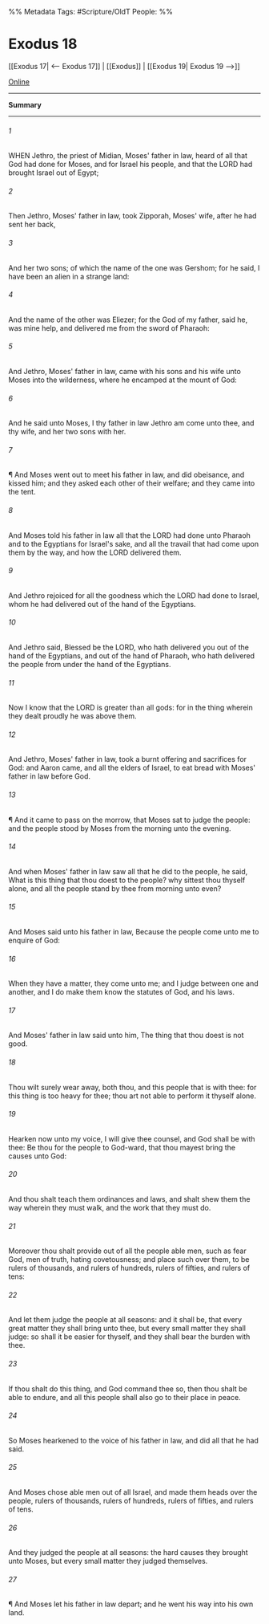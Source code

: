 

%% Metadata
Tags: #Scripture/OldT
People: 
%%
# Exodus 18
[[Exodus 17| <-- Exodus 17]] | [[Exodus]] | [[Exodus 19| Exodus 19 -->]]

[Online](https://churchofjesuschrist.org/study/scriptures/ot/ex/18?lang=eng)

---
__Summary__



---

###### 1
WHEN Jethro, the priest of Midian, Moses' father in law, heard of all that God had done for Moses, and for Israel his people, and that the LORD had brought Israel out of Egypt;
###### 2
Then Jethro, Moses' father in law, took Zipporah, Moses' wife, after he had sent her back,
###### 3
And her two sons; of which the name of the one was Gershom; for he said, I have been an alien in a strange land:
###### 4
And the name of the other was Eliezer; for the God of my father, said he, was mine help, and delivered me from the sword of Pharaoh:
###### 5
And Jethro, Moses' father in law, came with his sons and his wife unto Moses into the wilderness, where he encamped at the mount of God:
###### 6
And he said unto Moses, I thy father in law Jethro am come unto thee, and thy wife, and her two sons with her.
###### 7
¶ And Moses went out to meet his father in law, and did obeisance, and kissed him; and they asked each other of their welfare; and they came into the tent.
###### 8
And Moses told his father in law all that the LORD had done unto Pharaoh and to the Egyptians for Israel's sake, and all the travail that had come upon them by the way, and how the LORD delivered them.
###### 9
And Jethro rejoiced for all the goodness which the LORD had done to Israel, whom he had delivered out of the hand of the Egyptians.
###### 10
And Jethro said, Blessed be the LORD, who hath delivered you out of the hand of the Egyptians, and out of the hand of Pharaoh, who hath delivered the people from under the hand of the Egyptians.
###### 11
Now I know that the LORD is greater than all gods: for in the thing wherein they dealt proudly he was above them.
###### 12
And Jethro, Moses' father in law, took a burnt offering and sacrifices for God: and Aaron came, and all the elders of Israel, to eat bread with Moses' father in law before God.
###### 13
¶ And it came to pass on the morrow, that Moses sat to judge the people: and the people stood by Moses from the morning unto the evening.
###### 14
And when Moses' father in law saw all that he did to the people, he said, What is this thing that thou doest to the people?  why sittest thou thyself alone, and all the people stand by thee from morning unto even?
###### 15
And Moses said unto his father in law, Because the people come unto me to enquire of God:
###### 16
When they have a matter, they come unto me; and I judge between one and another, and I do make them know the statutes of God, and his laws.
###### 17
And Moses' father in law said unto him, The thing that thou doest is not good.
###### 18
Thou wilt surely wear away, both thou, and this people that is with thee: for this thing is too heavy for thee; thou art not able to perform it thyself alone.
###### 19
Hearken now unto my voice, I will give thee counsel, and God shall be with thee: Be thou for the people to God-ward, that thou mayest bring the causes unto God:
###### 20
And thou shalt teach them ordinances and laws, and shalt shew them the way wherein they must walk, and the work that they must do.
###### 21
Moreover thou shalt provide out of all the people able men, such as fear God, men of truth, hating covetousness; and place such over them, to be rulers of thousands, and rulers of hundreds, rulers of fifties, and rulers of tens:
###### 22
And let them judge the people at all seasons: and it shall be, that every great matter they shall bring unto thee, but every small matter they shall judge: so shall it be easier for thyself, and they shall bear the burden with thee.
###### 23
If thou shalt do this thing, and God command thee so, then thou shalt be able to endure, and all this people shall also go to their place in peace.
###### 24
So Moses hearkened to the voice of his father in law, and did all that he had said.
###### 25
And Moses chose able men out of all Israel, and made them heads over the people, rulers of thousands, rulers of hundreds, rulers of fifties, and rulers of tens.
###### 26
And they judged the people at all seasons: the hard causes they brought unto Moses, but every small matter they judged themselves.
###### 27
¶ And Moses let his father in law depart; and he went his way into his own land.



